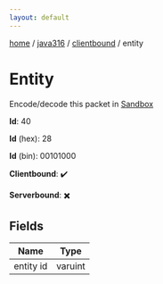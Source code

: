 ```yaml
---
layout: default
---
```


[home](/)  /  [java316](/protocol/java316)  /  [clientbound](/protocol/java316/clientbound)  /  entity

# Entity

Encode/decode this packet in [Sandbox](../../../sandbox/java316#clientbound.entity)

**Id**: 40

**Id** (hex): 28

**Id** (bin): 00101000

**Clientbound**: ✔️

**Serverbound**: ✖️

## Fields

Name | Type
---|---
entity id | varuint
